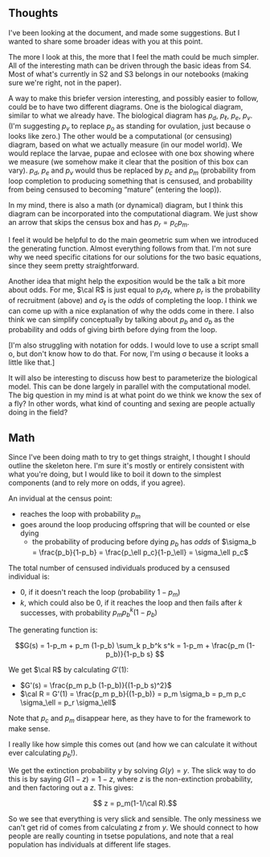 
## Thoughts

I've been looking at the document, and made some suggestions. But I wanted to share some broader ideas with you at this point.

The more I look at this, the more that I feel the math could be much simpler. All of the interesting math can be driven through the basic ideas from S4. Most of what's currently in S2 and S3 belongs in our notebooks (making sure we're right, not in the paper).

A way to make this briefer version interesting, and possibly easier to follow, could be to have two different diagrams. One is the biological diagram, similar to what we already have. The biological diagram has $p_d$, $p_\ell$, $p_e$, $p_v$.  (I'm suggesting $p_v$ to replace $p_o$ as standing for ovulation, just because o looks like zero.) The other would be a computational (or censusing) diagram, based on what we actually measure (in our model world). We would replace the larvae, pupae and eclosee with one box showing where we measure (we somehow make it clear that the position of this box can vary). $p_d$, $p_e$ and $p_v$ would thus be replaced by $p_c$ and $p_m$ (probability from loop completion to producing something that is censused, and probability from being censused to becoming “mature” (entering the loop)).

In my mind, there is also a math (or dynamical) diagram, but I think this diagram can be incorporated into the computational diagram. We just show an arrow that skips the census box and has $p_r = p_c p_m$.

I feel it would be helpful to do the main geometric sum when we introduced the generating function. Almost everything follows from that. I'm not sure why we need specific citations for our solutions for the two basic equations, since they seem pretty straightforward.

Another idea that might help the exposition would be the talk a bit more about odds. For me, $\cal R$ is just equal to $p_r \sigma_\ell$, where $p_r$ is the probability of recruitment (above) and $\sigma_\ell$ is the _odds_ of completing the loop. I think we can come up with a nice explanation of why the odds come in there. I also think we can simplify conceptually by talking about $p_b$ and $\sigma_b$ as the probability and odds of giving birth before dying from the loop.

[I'm also struggling with notation for odds. I would love to use a script
small o, but don't know how to do that. For now, I'm using σ because it looks a little like that.]

It will also be interesting to discuss how best to parameterize the biological model.  This can be done largely in parallel with the computational model. The big question in my mind is at what point do we think we know the sex of a fly? In other words, what kind of counting and sexing are people actually doing in the field?

## Math 

Since I've been doing math to try to get things straight, I thought I should outline the skeleton here. I'm sure it's mostly or entirely consistent with what you're doing, but I would like to boil it down to the simplest components (and to rely more on odds, if you agree).

An invidual at the census point: 

* reaches the loop with probability $p_m$
* goes around the loop producing offspring that will be counted or else dying
	* the probability of producing before dying $p_b$ has _odds_ of $\sigma_b = \frac{p_b}{1-p_b} = \frac{p_\ell p_c}{1-p_\ell} = \sigma_\ell p_c$

The total number of censused individuals produced by a censused individual is:

* 0, if it doesn't reach the loop (probability $1-p_m$)
* $k$, which could also be 0, if it reaches the loop and then fails after $k$ successes, with probability $p_m p_b^k (1-p_b)$

The generating function is:

$$G(s) = 1-p_m + p_m (1-p_b) \sum_k p_b^k s^k = 1-p_m 
	+ \frac{p_m (1-p_b)}{1-p_b s} $$

We get $\cal R$ by calculating $G'(1)$:

* $G'(s) = \frac{p_m p_b (1-p_b)}{(1-p_b s)^2}$ 
* $\cal R = G'(1) = \frac{p_m p_b}{(1-p_b)}  = p_m \sigma_b = p_m p_c \sigma_\ell = p_r \sigma_\ell$

Note that $p_c$ and $p_m$ disappear here, as they have to for the framework to make sense.

I really like how simple this comes out (and how we can calculate it without ever calculating $p_b$!).

We get the extinction probability $y$ by solving $G(y) = y$. The slick way to do this is by saying $G(1-z) = 1-z$, where $z$ is the non-extinction probability, and then factoring out a $z$. This gives:

$$ z = p_m(1-1/\cal R).$$

So we see that everything is very slick and sensible. The only messiness we can't get rid of comes from calculating $z$ from $y$. We should connect to how people are really counting in tsetse populations, and note that a real population has individuals at different life stages.

